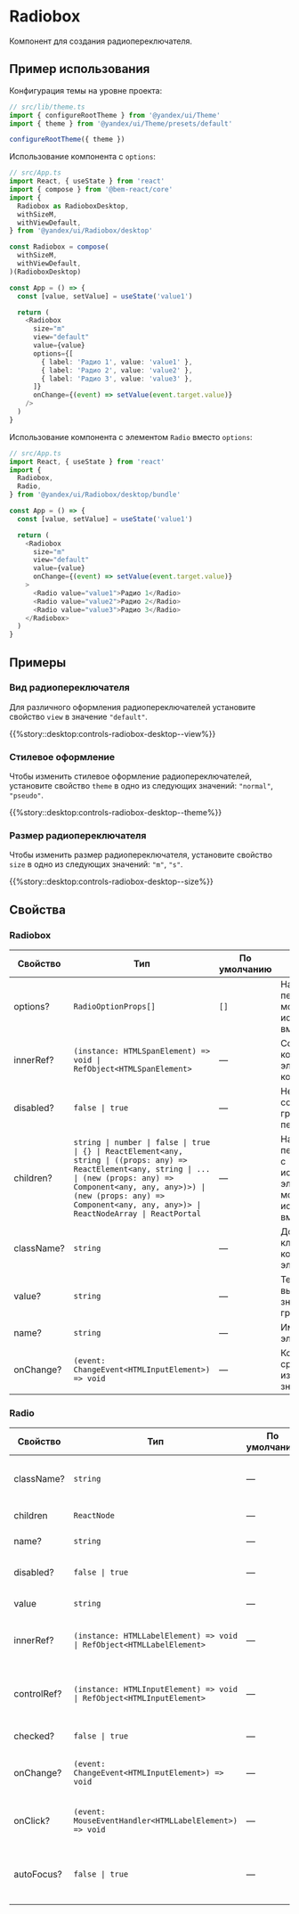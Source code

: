 # Radiobox



<!-- description:start -->
Компонент для создания радиопереключателя.
<!-- description:end -->

## Пример использования

Конфигурация темы на уровне проекта:

```ts
// src/lib/theme.ts
import { configureRootTheme } from '@yandex/ui/Theme'
import { theme } from '@yandex/ui/Theme/presets/default'

configureRootTheme({ theme })
```

Использование компонента с `options`:

```ts
// src/App.ts
import React, { useState } from 'react'
import { compose } from '@bem-react/core'
import {
  Radiobox as RadioboxDesktop,
  withSizeM,
  withViewDefault,
} from '@yandex/ui/Radiobox/desktop'

const Radiobox = compose(
  withSizeM,
  withViewDefault,
)(RadioboxDesktop)

const App = () => {
  const [value, setValue] = useState('value1')

  return (
    <Radiobox
      size="m"
      view="default"
      value={value}
      options={[
        { label: 'Радио 1', value: 'value1' },
        { label: 'Радио 2', value: 'value2' },
        { label: 'Радио 3', value: 'value3' },
      ]}
      onChange={(event) => setValue(event.target.value)}
    />
  )
}
```

Использование компонента с элементом `Radio` вместо `options`:

```ts
// src/App.ts
import React, { useState } from 'react'
import {
  Radiobox,
  Radio,
} from '@yandex/ui/Radiobox/desktop/bundle'

const App = () => {
  const [value, setValue] = useState('value1')

  return (
    <Radiobox
      size="m"
      view="default"
      value={value}
      onChange={(event) => setValue(event.target.value)}
    >
      <Radio value="value1">Радио 1</Radio>
      <Radio value="value2">Радио 2</Radio>
      <Radio value="value3">Радио 3</Radio>
    </Radiobox>
  )
}
```

## Примеры

### Вид радиопереключателя

Для различного оформления радиопереключателей установите свойство `view` в значение `"default"`.

{{%story::desktop:controls-radiobox-desktop--view%}}

### Стилевое оформление

Чтобы изменить стилевое оформление радиопереключателей, установите свойство `theme` в одно из следующих значений: `"normal"`, `"pseudo"`.

{{%story::desktop:controls-radiobox-desktop--theme%}}

### Размер радиопереключателя

Чтобы изменить размер радиопереключателя, установите свойство `size` в одно из следующих значений: `"m"`, `"s"`.

{{%story::desktop:controls-radiobox-desktop--size%}}

## Свойства

### Radiobox

<!-- props:start -->
| Свойство   | Тип                                                                                                                                                                                                                                                               | По умолчанию | Описание                                                                                    |
| ---------- | ----------------------------------------------------------------------------------------------------------------------------------------------------------------------------------------------------------------------------------------------------------------- | ------------ | ------------------------------------------------------------------------------------------- |
| options?   | `RadioOptionProps[]`                                                                                                                                                                                                                                              | `[]`         | Набор переключателей; можно использовать вместо `children`                                  |
| innerRef?  | `(instance: HTMLSpanElement) => void \| RefObject<HTMLSpanElement>`                                                                                                                                                                                               | —            | Ссылка на корневой DOM-элемент компонента                                                   |
| disabled?  | `false \| true`                                                                                                                                                                                                                                                   | —            | Неактивное состояние всей группы переключателей                                             |
| children?  | `string \| number \| false \| true \| {} \| ReactElement<any, string \| ((props: any) => ReactElement<any, string \| ... \| (new (props: any) => Component<any, any, any>)>) \| (new (props: any) => Component<any, any, any>)> \| ReactNodeArray \| ReactPortal` | —            | Набор переключателей c использованием элемента `Radio`; можно использовать вместо `options` |
| className? | `string`                                                                                                                                                                                                                                                          | —            | Дополнительный класс у корневого DOM-элемента                                               |
| value?     | `string`                                                                                                                                                                                                                                                          | —            | Текущее выбранное значение в группе                                                         |
| name?      | `string`                                                                                                                                                                                                                                                          | —            | Имя для всех элементов `Radio`                                                              |
| onChange?  | `(event: ChangeEvent<HTMLInputElement>) => void`                                                                                                                                                                                                                  | —            | Колбэк, который срабатывает при изменении значения                                         |
<!-- props:end -->

### Radio

| Свойство    | Тип                                                                   | По умолчанию | Описание                                            |
| ----------- | --------------------------------------------------------------------- | ------------ | --------------------------------------------------- |
| className?  | `string`                                                              | —            | Дополнительный класс у корневого DOM-элемента       |
| children    | `ReactNode`                                                           | —            | Текст подписи к переключателю                       |
| name?       | `string`                                                              | —            | Имя переключателя                                   |
| disabled?   | `false \| true`                                                       | —            | Неактивное состояние переключателя                  |
| value       | `string`                                                              | —            | Значение переключателя                              |
| innerRef?   | `(instance: HTMLLabelElement) => void \| RefObject<HTMLLabelElement>` | —            | Ссылка на корневой DOM-элемент компонента           |
| controlRef? | `(instance: HTMLInputElement) => void \| RefObject<HTMLInputElement>` | —            | Ссылка на нативный DOM-элемент нативного инпута     |
| checked?    | `false \| true`                                                       | —            | Состояние переключателя                             |
| onChange?   | `(event: ChangeEvent<HTMLInputElement>) => void`                      | —            | Колбэк, который срабатывает при изменении значения |
| onClick?    | `(event: MouseEventHandler<HTMLLabelElement>) => void`                | —            | Колбэк, который срабатывает при клике на контейнер |
| autoFocus?  | `false \| true`                                                       | —            | Устанавливает фокус в переключатель при монтировании |
